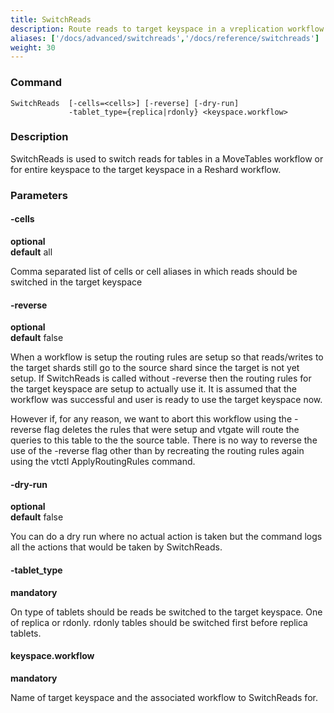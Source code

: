 ```yaml
---
title: SwitchReads
description: Route reads to target keyspace in a vreplication workflow
aliases: ['/docs/advanced/switchreads','/docs/reference/switchreads']
weight: 30
---
```


### Command

```
SwitchReads  [-cells=<cells>] [-reverse] [-dry-run] 
             -tablet_type={replica|rdonly} <keyspace.workflow>
```

### Description

SwitchReads is used to switch reads for tables in a MoveTables workflow or for entire keyspace to the target keyspace in a
Reshard workflow.

### Parameters

#### -cells 
**optional**\
**default** all

<div class="cmd">
Comma separated list of cells or cell aliases in which reads should be switched in the target keyspace
</div>

#### -reverse 
**optional**\
**default** false

<div class="cmd">
When a workflow is setup the routing rules are setup so that reads/writes to the target shards
still go to the source shard since the target is not yet setup. If SwitchReads is called without
-reverse then the routing rules for the target keyspace are setup to actually use it. It is assumed
that the workflow was successful and user is ready to use the target keyspace now.

However if, for any reason, we want to abort this workflow using the -reverse flag deletes the
rules that were setup and vtgate will route the queries to this table to the the source table.
There is no way to reverse the use of the -reverse flag other than by recreating the routing rules
again using the vtctl ApplyRoutingRules command.
</div>

#### -dry-run 
**optional**\
**default** false

<div class="cmd">
You can do a dry run where no actual action is taken but the command logs all the actions that would be taken
by SwitchReads.
</div>

#### -tablet_type 
**mandatory**

<div class="cmd">
On type of tablets should be reads be switched to the target keyspace. One of replica or rdonly. rdonly
tables should be switched first before replica tablets. 
</div>

#### keyspace.workflow 
**mandatory**

<div class="cmd">
Name of target keyspace and the associated workflow to SwitchReads for.
</div>
